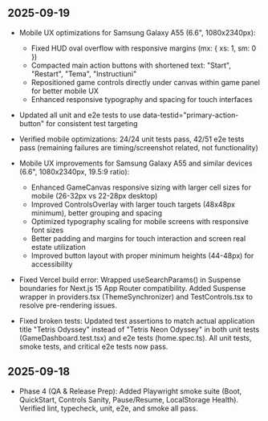 ## 2025-09-19

- Mobile UX optimizations for Samsung Galaxy A55 (6.6", 1080x2340px):
  - Fixed HUD oval overflow with responsive margins (mx: { xs: 1, sm: 0 })
  - Compacted main action buttons with shortened text: "Start", "Restart", "Tema", "Instructiuni"
  - Repositioned game controls directly under canvas within game panel for better mobile UX
  - Enhanced responsive typography and spacing for touch interfaces
- Updated all unit and e2e tests to use data-testid="primary-action-button" for consistent test targeting
- Verified mobile optimizations: 24/24 unit tests pass, 42/51 e2e tests pass (remaining failures are timing/screenshot related, not functionality)

- Mobile UX improvements for Samsung Galaxy A55 and similar devices (6.6", 1080x2340px, 19.5:9 ratio):
  - Enhanced GameCanvas responsive sizing with larger cell sizes for mobile (26-32px vs 22-28px desktop)
  - Improved ControlsOverlay with larger touch targets (48x48px minimum), better grouping and spacing
  - Optimized typography scaling for mobile screens with responsive font sizes
  - Better padding and margins for touch interaction and screen real estate utilization
  - Improved button layout with proper minimum heights (44-48px) for accessibility
- Fixed Vercel build error: Wrapped useSearchParams() in Suspense boundaries for Next.js 15 App Router compatibility. Added Suspense wrapper in providers.tsx (ThemeSynchronizer) and TestControls.tsx to resolve pre-rendering issues.
- Fixed broken tests: Updated test assertions to match actual application title "Tetris Odyssey" instead of "Tetris Neon Odyssey" in both unit tests (GameDashboard.test.tsx) and e2e tests (home.spec.ts). All unit tests, smoke tests, and critical e2e tests now pass.

## 2025-09-18

- Phase 4 (QA & Release Prep): Added Playwright smoke suite (Boot, QuickStart, Controls Sanity, Pause/Resume, LocalStorage Health). Verified lint, typecheck, unit, e2e, and smoke all pass.

